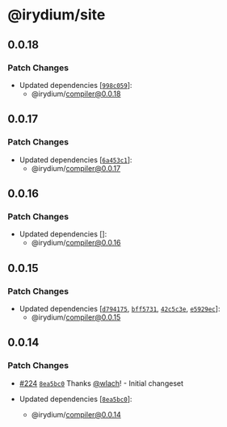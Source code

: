 # @irydium/site

## 0.0.18

### Patch Changes

- Updated dependencies [[`998c059`](https://github.com/irydium/irydium/commit/998c0592150bebc3299a1c9b6c9f642578c9573e)]:
  - @irydium/compiler@0.0.18

## 0.0.17

### Patch Changes

- Updated dependencies [[`6a453c1`](https://github.com/irydium/irydium/commit/6a453c18d9a2797c82039d6a6837490d12b6f846)]:
  - @irydium/compiler@0.0.17

## 0.0.16

### Patch Changes

- Updated dependencies []:
  - @irydium/compiler@0.0.16

## 0.0.15

### Patch Changes

- Updated dependencies [[`d794175`](https://github.com/irydium/irydium/commit/d794175e17d2a17df31b5d5ff7e8a397972d58d7), [`bff5731`](https://github.com/irydium/irydium/commit/bff5731914908a064e1a535ee91bb2018b8db495), [`42c5c3e`](https://github.com/irydium/irydium/commit/42c5c3e18ff1c39d1deeed4aa4a7cc91d96e6424), [`e5929ec`](https://github.com/irydium/irydium/commit/e5929ec9565a371f7d80b09c57f34832c1a9ba80)]:
  - @irydium/compiler@0.0.15

## 0.0.14

### Patch Changes

- [#224](https://github.com/irydium/irydium/pull/224) [`8ea5bc0`](https://github.com/irydium/irydium/commit/8ea5bc0e29b8151aa5aad1514b400a347320d9a3) Thanks [@wlach](https://github.com/wlach)! - Initial changeset

- Updated dependencies [[`8ea5bc0`](https://github.com/irydium/irydium/commit/8ea5bc0e29b8151aa5aad1514b400a347320d9a3)]:
  - @irydium/compiler@0.0.14

